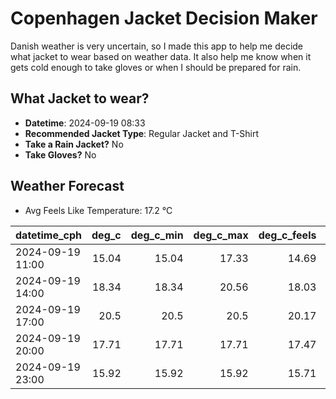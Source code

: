 
# Copenhagen Jacket Decision Maker

Danish weather is very uncertain, so I made this app to help me decide what jacket to wear based on weather data. 
It also help me know when it gets cold enough to take gloves or when I should be prepared for rain.

## What Jacket to wear?

- **Datetime**: 2024-09-19 08:33
- **Recommended Jacket Type**: Regular Jacket and T-Shirt
- **Take a Rain Jacket?** No
- **Take Gloves?** No

## Weather Forecast
- Avg Feels Like Temperature: 17.2 °C

| datetime_cph     |   deg_c |   deg_c_min |   deg_c_max |   deg_c_feels | weather   | wind   | rain   |
|:-----------------|--------:|------------:|------------:|--------------:|:----------|:-------|:-------|
| 2024-09-19 11:00 |   15.04 |       15.04 |       17.33 |         14.69 | Clouds    | Low    | None   |
| 2024-09-19 14:00 |   18.34 |       18.34 |       20.56 |         18.03 | Clouds    | Low    | None   |
| 2024-09-19 17:00 |   20.5  |       20.5  |       20.5  |         20.17 | Clear     | Low    | None   |
| 2024-09-19 20:00 |   17.71 |       17.71 |       17.71 |         17.47 | Clear     | Low    | None   |
| 2024-09-19 23:00 |   15.92 |       15.92 |       15.92 |         15.71 | Clear     | Low    | None   |
        